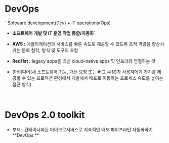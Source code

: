 # DevOps
` Software development(Dev) + IT operations(Ops)  

-  **소프트웨어 개발 및 IT 운영 작업 통합/자동화**`  

- **AWS :** 애플리케이션과 서비스를 빠른 속도로 제공할 수 있도록 조직 역량을 향상시키는 문화 철학, 방식 및 도구의 조합
- **RedHat :** legacy apps을 최신 cloud-native apps 및 인프라와 연결하는 것
- (아이디어(새 소프트웨어 기능, 개선 요청 또는 버그 수정)가 사용자에게 가치를 제공할 수 있는 프로덕션 환경에서 개발에서 배포로 이동하는 프로세스 속도를 높이는 접근 방식)
</br>

# DevOps 2.0 toolkit
- 부제 : 컨테이너화된 마이크로서비스로 지속적인 배포 파이프라인 자동화하기
**DevOps **

</br>

